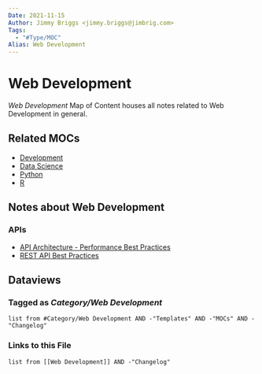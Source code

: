 ```yaml
---
Date: 2021-11-15
Author: Jimmy Briggs <jimmy.briggs@jimbrig.com>
Tags:
  - "#Type/MOC"
Alias: Web Development
---
```


# Web Development

*Web Development* Map of Content houses all notes related to Web Development in general.

## Related MOCs

* [Development](Development.md)
* [Data Science](Data%20Science.md)
* [Python](Python.md)
* [R](R.md)

## Notes about Web Development

### APIs

* [API Architecture - Performance Best Practices](../Slipbox/API%20Architecture%20-%20Performance%20Best%20Practices.md)
* [REST API Best Practices](../Slipbox/REST%20API%20Best%20Practices.md)

## Dataviews

### Tagged as *Category/Web Development*

````dataview
list from #Category/Web Development AND -"Templates" AND -"MOCs" AND -"Changelog"
````

### Links to this File

````dataview
list from [[Web Development]] AND -"Changelog"
````
